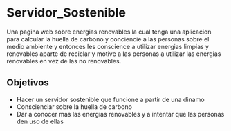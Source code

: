 # Servidor_Sostenible

Una pagina web sobre energias renovables la cual tenga una aplicacion para calcular la huella de carbono y conciencie a las personas sobre el medio ambiente y entonces les conscience a utilizar energias limpias y renovables aparte de reciclar y motive a las personas a utilizar las energias renovables en vez de las no renovables.

## Objetivos

- Hacer un servidor sostenible que funcione a partir de una dinamo
- Conscienciar sobre la huella de carbono
- Dar a conocer mas las energías renovables y a intentar que las personas den uso de ellas
